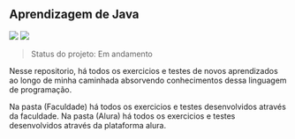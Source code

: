 ## Aprendizagem de Java
<img src="https://img.shields.io/badge/Java-ED8B00?style=for-the-badge&logo=java&logoColor=white" />
<img src="https://img.shields.io/badge/repositório%20-%23323330.svg?&style=for-the-badge&logo=repositório&logoColor=black&color=8000FF" />

> Status do projeto: Em andamento

Nesse repositorio, há todos os exercicios e testes de novos aprendizados ao longo de minha caminhada absorvendo conhecimentos dessa linguagem de programação.

Na pasta (Faculdade) há todos os exercicios e testes desenvolvidos através da faculdade.
Na pasta (Alura) há todos os exercicios e testes desenvolvidos através da plataforma alura.
